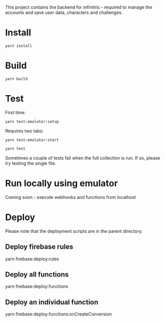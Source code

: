 This project contains the backend for infinitris - required to manage the accounts and save user data, characters and challenges.

# Install

`yarn install`

# Build

`yarn build`

# Test

First time:

`yarn test:emulator:setup`

Requires two tabs:

`yarn test:emulator:start`

`yarn test`

Sometimes a couple of tests fail when the full collection is run. If so, please try testing the single file.

# Run locally using emulator

Coming soon - execute webhooks and functions from localhost

# Deploy

Please note that the deployment scripts are in the parent directory.

## Deploy firebase rules

yarn firebase:deploy:rules

## Deploy all functions

yarn firebase:deploy:functions

## Deploy an individual function

yarn firebase:deploy:functions:onCreateConversion
